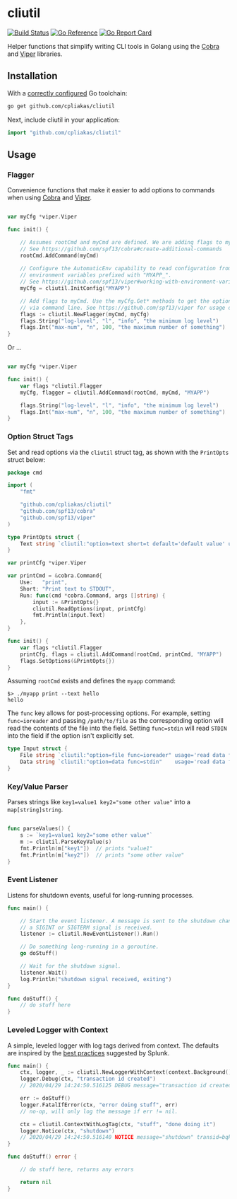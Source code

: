 # cliutil


[![Build Status](https://travis-ci.org/cpliakas/cliutil.svg?branch=main)](https://travis-ci.org/cpliakas/cliutil)
[![Go Reference](https://pkg.go.dev/badge/github.com/cpliakas/cliutil.svg)](https://pkg.go.dev/github.com/cpliakas/cliutil)
[![Go Report Card](https://goreportcard.com/badge/github.com/cpliakas/cliutil)](https://goreportcard.com/report/github.com/cpliakas/cliutil)

Helper functions that simplify writing CLI tools in Golang using the [Cobra](https://github.com/spf13/cobra) and [Viper](https://github.com/spf13/viper) libraries.

## Installation

With a [correctly configured](https://golang.org/doc/install#testing) Go toolchain:

```sh
go get github.com/cpliakas/cliutil
```

Next, include cliutil in your application:

```go
import "github.com/cpliakas/cliutil"
```

## Usage

### Flagger

Convenience functions that make it easier to add options to commands when using [Cobra](https://github.com/spf13/cobra) and [Viper](https://github.com/spf13/viper).

```go

var myCfg *viper.Viper

func init() {

	// Assumes rootCmd and myCmd are defined. We are adding flags to myCmd.
	// See https://github.com/spf13/cobra#create-additional-commands
	rootCmd.AddCommand(myCmd)
    
	// Configure the AutomaticEnv capability to read configuration from
	// environment variables prefixed with "MYAPP_".
	// See https://github.com/spf13/viper#working-with-environment-variables
	myCfg = cliutil.InitConfig("MYAPP")

	// Add flags to myCmd. Use the myCfg.Get* methods to get the options passed
	// via command line. See https://github.com/spf13/viper for usage docs.
	flags := cliutil.NewFlagger(myCmd, myCfg)
	flags.String("log-level", "l", "info", "the minimum log level")
	flags.Int("max-num", "n", 100, "the maximum number of something")
}
```

Or ...

```go

var myCfg *viper.Viper

func init() {
	var flags *cliutil.Flagger
	myCfg, flagger = cliutil.AddCommand(rootCmd, myCmd, "MYAPP")

	flags.String("log-level", "l", "info", "the minimum log level")
	flags.Int("max-num", "n", 100, "the maximum number of something")
}

```

### Option Struct Tags

Set and read options via the `cliutil` struct tag, as shown with the `PrintOpts` struct below:

```go
package cmd

import (
	"fmt"

	"github.com/cpliakas/cliutil"
	"github.com/spf13/cobra"
	"github.com/spf13/viper"
)

type PrintOpts struct {
	Text string `cliutil:"option=text short=t default='default value' usage='text printed to stdout'"`
}

var printCfg *viper.Viper

var printCmd = &cobra.Command{
	Use:   "print",
	Short: "Print text to STDOUT",
	Run: func(cmd *cobra.Command, args []string) {
		input := &PrintOpts{}
		cliutil.ReadOptions(input, printCfg)
		fmt.Println(input.Text)
	},
}

func init() {
	var flags *cliutil.Flagger
	printCfg, flags = cliutil.AddCommand(rootCmd, printCmd, "MYAPP")
	flags.SetOptions(&PrintOpts{})
}
```

Assuming `rootCmd` exists and defines the `myapp` command:

```
$> ./myapp print --text hello
hello
```

The `func` key allows for post-processing options. For example, setting `func=ioreader` and passing `/path/to/file` as the corresponding option will read the contents of the file into the field. Setting `func=stdin` will read `STDIN` into the field if the option isn't explicitly set.

```go
type Input struct {
	File string `cliutil:"option=file func=ioreader" usage='read data from file/url' `
	Data string `cliutil:"option=data func=stdin"    usage='read data from STDIN'`
}
```

### Key/Value Parser

Parses strings like `key1=value1 key2="some other value"` into a `map[string]string`.

```go

func parseValues() {
	s := `key1=value1 key2="some other value"`
	m := cliutil.ParseKeyValue(s)
	fmt.Println(m["key1"])  // prints "value1"
	fmt.Println(m["key2"])  // prints "some other value"
}

```

### Event Listener

Listens for shutdown events, useful for long-running processes.

```go
func main() {

	// Start the event listener. A message is sent to the shutdown channel when
	// a SIGINT or SIGTERM signal is received.
	listener := cliutil.NewEventListener().Run()

	// Do something long-running in a goroutine.
	go doStuff()

	// Wait for the shutdown signal.
	listener.Wait()
	log.Println("shutdown signal received, exiting")
}

func doStuff() {
	// do stuff here
}
```

### Leveled Logger with Context

A simple, leveled logger with log tags derived from context. The defaults are inspired by the [best practices](https://dev.splunk.com/enterprise/docs/developapps/logging/loggingbestpractices/) suggested by Splunk.

```go
func main() {
	ctx, logger, _ := cliutil.NewLoggerWithContext(context.Background(), cliutil.LogDebug)
	logger.Debug(ctx, "transaction id created")
	// 2020/04/29 14:24:50.516125 DEBUG message="transaction id created" transid=bqkoscmg10l5tdt068i0

	err := doStuff()
	logger.FatalIfError(ctx, "error doing stuff", err)
	// no-op, will only log the message if err != nil.

	ctx = cliutil.ContextWithLogTag(ctx, "stuff", "done doing it")
	logger.Notice(ctx, "shutdown")
	// 2020/04/29 14:24:50.516140 NOTICE message="shutdown" transid=bqkoscmg10l5tdt068i0 stuff="done doing it"
}

func doStuff() error {

	// do stuff here, returns any errors

	return nil
}
```